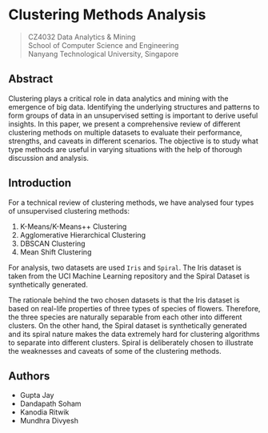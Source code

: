 # Clustering Methods Analysis
> CZ4032 Data Analytics & Mining  
> School of Computer Science and Engineering   
> Nanyang Technological University, Singapore  

## Abstract
Clustering plays a critical role in data analytics and mining with the emergence of big data. Identifying the underlying structures and patterns to form groups of data in an unsupervised setting is important to derive useful insights. In this paper, we present a comprehensive review of different clustering methods on multiple datasets to evaluate their performance, strengths, and caveats in different scenarios. The objective is to study what type methods are useful in varying situations with the help of thorough discussion and analysis.

## Introduction
For a technical review of clustering methods, we have analysed four types of unsupervised clustering methods:
1. K-Means/K-Means++ Clustering
2. Agglomerative Hierarchical Clustering
3. DBSCAN Clustering
4. Mean Shift Clustering

For analysis, two datasets are used `Iris` and `Spiral`. The Iris dataset is taken from the UCI Machine Learning repository and the Spiral Dataset is synthetically generated.

The rationale behind the two chosen datasets is that the Iris dataset is based on real-life properties of three types of species of flowers. Therefore, the three species are naturally separable from each other into different clusters. On the other hand, the Spiral dataset is synthetically generated and its spiral nature makes the data extremely hard for clustering algorithms to separate into different clusters. Spiral is deliberately chosen to illustrate the weaknesses and caveats of some of the clustering methods.

## Authors
* Gupta Jay
* Dandapath Soham
* Kanodia Ritwik
* Mundhra Divyesh
